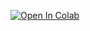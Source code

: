 [![Open In Colab](https://colab.research.google.com/assets/colab-badge.svg)](https://colab.research.google.com/github/jackjameswillis/MicroHebb/scratch.ipynb)
